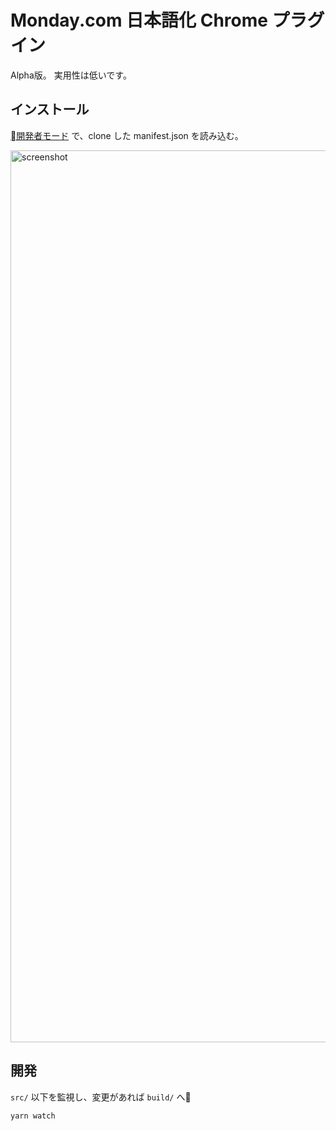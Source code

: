 # Monday.com 日本語化 Chrome プラグイン

Alpha版。 実用性は低いです。

## インストール

[開発者モード](https://qiita.com/suin/items/2b31079056f1356257cb#2-chrome%E3%82%92%E9%96%8B%E7%99%BA%E8%80%85%E3%83%A2%E3%83%BC%E3%83%89%E3%81%AB%E3%81%97%E3%81%A6%E6%8B%A1%E5%BC%B5%E3%82%92%E8%AA%AD%E3%81%BF%E8%BE%BC%E3%82%80) で、clone した manifest.json を読み込む。

<img width="1427" alt="screenshot" src="https://user-images.githubusercontent.com/203797/46783879-ef4d9f00-cd66-11e8-98cf-965e1dc3a37a.png">


## 開発

`src/` 以下を監視し、変更があれば `build/` へ
```sh
yarn watch
```